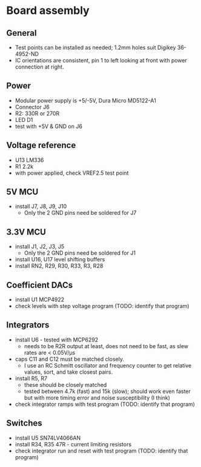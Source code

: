# Board assembly

## General

- Test points can be installed as needed;
  1.2mm holes suit Digikey 36-4952-ND
- IC orientations are consistent, pin 1 to left looking at front
  with power connection at right.


## Power

- Modular power supply is +5/-5V, Dura Micro MD5122-A1
- Connector J6
- R2: 330R or 270R
- LED D1
- test with +5V & GND on J6

## Voltage reference

- U13 LM336
- R1 2.2k
- with power applied, check VREF2.5 test point

## 5V MCU

- install J7, J8, J9, J10
  - Only the 2 GND pins need be soldered for J7

## 3.3V MCU

- install J1, J2, J3, J5
  - Only the 2 GND pins need be soldered for J1
- install U16, U17 level shifting buffers
- install RN2, R29, R30, R33, R3, R28

## Coefficient DACs

- install U1 MCP4922
- check levels with step voltage program (TODO: identify that program)

## Integrators

- install U6 - tested with MCP6292
  - needs to be R2R output at least, does not need to be fast, as slew rates are < 0.05V/µs
- caps C11 and C12 must be matched closely.
  - I use an RC Schmitt oscillator and frequency counter to get relative values,
    sort, and take closest pairs.
- install R5, R7
  - these should be closely matched
  - tested between 4.7k (fast) and 15k (slow); should work even faster
    but with more timing error and noise susceptibility (I think)
- check integrator ramps with test program (TODO: identify that program)

## Switches

- install U5 SN74LV4066AN
- install R34, R35 47R - current limiting resistors
- check integrator run and reset with test program (TODO: identify that program)



